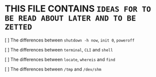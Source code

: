 # THIS FILE CONTAINS `IDEAS FOR TO BE READ ABOUT LATER AND TO BE ZETTED`

[ ] The differences between `shutdown -h now`, `init 0`, `poweroff`

[ ] The differences between `terminal`, `CLI` and `shell`

[ ] The differences between `locate`, `whereis` and `find`

[ ] The differences between `/tmp` and `/dev/shm`
